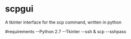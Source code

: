 # scpgui
A tkinter interface for the scp command, written in python

#requirements
--Python 2.7
--Tkinter
--ssh & scp
--sshpass
